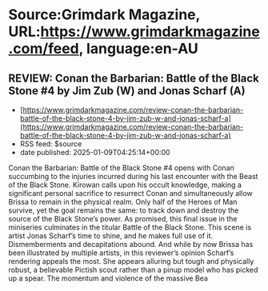 # Source:Grimdark Magazine, URL:https://www.grimdarkmagazine.com/feed, language:en-AU

## REVIEW: Conan the Barbarian: Battle of the Black Stone #4 by Jim Zub (W) and Jonas Scharf (A)
 - [https://www.grimdarkmagazine.com/review-conan-the-barbarian-battle-of-the-black-stone-4-by-jim-zub-w-and-jonas-scharf-a](https://www.grimdarkmagazine.com/review-conan-the-barbarian-battle-of-the-black-stone-4-by-jim-zub-w-and-jonas-scharf-a)
 - RSS feed: $source
 - date published: 2025-01-09T04:25:14+00:00

<p>Conan the Barbarian: Battle of the Black Stone #4 opens with Conan succumbing to the injuries incurred during his last encounter with the Beast of the Black Stone. Kirowan calls upon his occult knowledge, making a significant personal sacrifice to resurrect Conan and simultaneously allow Brissa to remain in the physical realm. Only half of the Heroes of Man survive, yet the goal remains the same: to track down and destroy the source of the Black Stone’s power. As promised, this final issue in the miniseries culminates in the titular Battle of the Black Stone. This scene is artist Jonas Scharf’s time to shine, and he makes full use of it. Dismemberments and decapitations abound. And while by now Brissa has been illustrated by multiple artists, in this reviewer’s opinion Scharf’s rendering appeals the most. She appears alluring but tough and physically robust, a believable Pictish scout rather than a pinup model who has picked up a spear. The momentum and violence of the massive Bea

